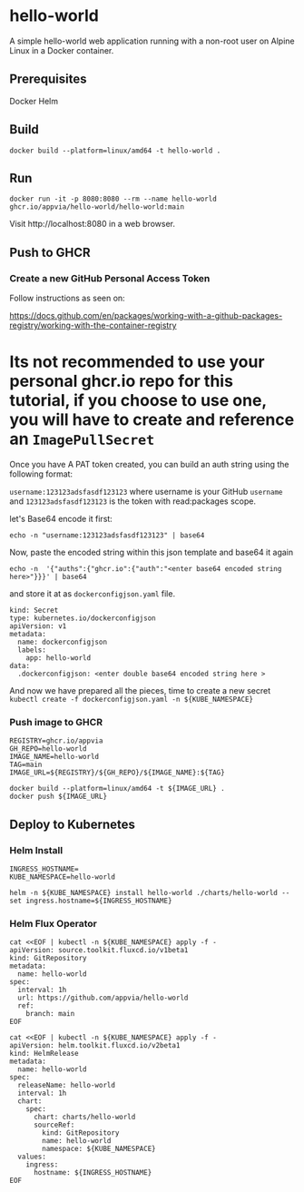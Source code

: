 # hello-world

A simple hello-world web application running with a non-root user on Alpine Linux in a Docker container. 

## Prerequisites

Docker
Helm

## Build

```
docker build --platform=linux/amd64 -t hello-world .
```

## Run

```
docker run -it -p 8080:8080 --rm --name hello-world ghcr.io/appvia/hello-world/hello-world:main
```

Visit http://localhost:8080 in a web browser.

## Push to GHCR

### Create a new GitHub Personal Access Token

Follow instructions as seen on:

https://docs.github.com/en/packages/working-with-a-github-packages-registry/working-with-the-container-registry

# Its not recommended to use your personal ghcr.io repo for this tutorial, if you choose to use one, you will have to create and reference an `ImagePullSecret`
Once you have A PAT token created, you can build an auth string using the following format:

`username:123123adsfasdf123123` where username is your GitHub `username` and `123123adsfasdf123123` is the token with read:packages scope.

let's Base64 encode it first:

`echo -n "username:123123adsfasdf123123" | base64`

Now, paste the encoded string within this json template and base64 it again

`echo -n  '{"auths":{"ghcr.io":{"auth":"<enter base64 encoded string here>"}}}' | base64`

and store it at as `dockerconfigjson.yaml` file.

```
kind: Secret
type: kubernetes.io/dockerconfigjson
apiVersion: v1
metadata:
  name: dockerconfigjson
  labels:
    app: hello-world
data:
  .dockerconfigjson: <enter double base64 encoded string here >
```

And now we have prepared all the pieces, time to create a new secret
`kubectl create -f dockerconfigjson.yaml -n ${KUBE_NAMESPACE}`

### Push image to GHCR

```
REGISTRY=ghcr.io/appvia
GH_REPO=hello-world
IMAGE_NAME=hello-world
TAG=main
IMAGE_URL=${REGISTRY}/${GH_REPO}/${IMAGE_NAME}:${TAG}

docker build --platform=linux/amd64 -t ${IMAGE_URL} .
docker push ${IMAGE_URL}
```

## Deploy to Kubernetes

### Helm Install

```
INGRESS_HOSTNAME=
KUBE_NAMESPACE=hello-world

helm -n ${KUBE_NAMESPACE} install hello-world ./charts/hello-world --set ingress.hostname=${INGRESS_HOSTNAME}
```

### Helm Flux Operator

```
cat <<EOF | kubectl -n ${KUBE_NAMESPACE} apply -f -
apiVersion: source.toolkit.fluxcd.io/v1beta1
kind: GitRepository
metadata:
  name: hello-world
spec:
  interval: 1h
  url: https://github.com/appvia/hello-world
  ref:
    branch: main
EOF

cat <<EOF | kubectl -n ${KUBE_NAMESPACE} apply -f -
apiVersion: helm.toolkit.fluxcd.io/v2beta1
kind: HelmRelease
metadata:
  name: hello-world
spec:
  releaseName: hello-world
  interval: 1h
  chart:
    spec:
      chart: charts/hello-world
      sourceRef:
        kind: GitRepository
        name: hello-world
        namespace: ${KUBE_NAMESPACE}
  values:
    ingress:
      hostname: ${INGRESS_HOSTNAME}
EOF
```

